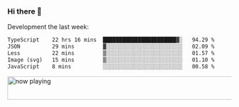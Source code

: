 ### Hi there 👋

Development the last week:
<!--START_SECTION:waka-->

```txt
TypeScript    22 hrs 16 mins  ███████████████████████▓░   94.29 %
JSON          29 mins         ▓░░░░░░░░░░░░░░░░░░░░░░░░   02.09 %
Less          22 mins         ▒░░░░░░░░░░░░░░░░░░░░░░░░   01.57 %
Image (svg)   15 mins         ▒░░░░░░░░░░░░░░░░░░░░░░░░   01.10 %
JavaScript    8 mins          ░░░░░░░░░░░░░░░░░░░░░░░░░   00.58 %
```

<!--END_SECTION:waka-->

<!--
**JASONPANGGO/jasonpanggo** is a ✨ _special_ ✨ repository because its `README.md` (this file) appears on your GitHub profile.

Here are some ideas to get you started:

- 🔭 I’m currently working on ...
- 🌱 I’m currently learning ...
- 👯 I’m looking to collaborate on ...
- 🤔 I’m looking for help with ...
- 💬 Ask me about ...
- 📫 How to reach me: ...
- 😄 Pronouns: ...
- ⚡ Fun fact: ...
-->

<a href="https://volt.fm/user/q8yd9e79csfr57rt" target="_blank"><img src="https://spotify-badge-egoist.vercel.app/api/now-playing" width="540" height="52" alt="now playing"></a>
